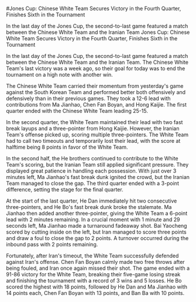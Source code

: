 #Jones Cup: Chinese White Team Secures Victory in the Fourth Quarter, Finishes Sixth in the Tournament

In the last day of the Jones Cup, the second-to-last game featured a match between the Chinese White Team and the Iranian Team 
 Jones Cup: Chinese White Team Secures Victory in the Fourth Quarter, Finishes Sixth in the Tournament

In the last day of the Jones Cup, the second-to-last game featured a match between the Chinese White Team and the Iranian Team. The Chinese White Team's last victory was a week ago, so their goal for today was to end the tournament on a high note with another win.

The Chinese White Team carried their momentum from yesterday's game against the South Korean Team and performed better both offensively and defensively than in their previous games. They took a 12-6 lead with contributions from Ma Jianhao, Chen Fan Boyan, and Hong Kaijie. The first quarter ended with the Chinese White Team leading 25-15.

In the second quarter, the White Team maintained their lead with two fast break layups and a three-pointer from Hong Kaijie. However, the Iranian Team's offense picked up, scoring multiple three-pointers. The White Team had to call two timeouts and temporarily lost their lead, with the score at halftime being 8 points in favor of the White Team.

In the second half, the He brothers continued to contribute to the White Team's scoring, but the Iranian Team still applied significant pressure. They displayed great patience in handling each possession. With just over 3 minutes left, Ma Jianhao's fast break dunk ignited the crowd, but the Iranian Team managed to close the gap. The third quarter ended with a 3-point difference, setting the stage for the final quarter.

At the start of the last quarter, He Dan immediately hit two consecutive three-pointers, and He Bo's fast break dunk broke the stalemate. Ma Jianhao then added another three-pointer, giving the White Team a 6-point lead with 2 minutes remaining. In a crucial moment with 1 minute and 29 seconds left, Ma Jianhao made a turnaround fadeaway shot. Bai Yaocheng scored by cutting inside on the left, but Iran managed to score three points and draw a foul to close the gap to 2 points. A turnover occurred during the inbound pass with 2 points remaining.

Fortunately, after Iran's timeout, the White Team successfully defended against Iran's offense. Chen Fan Boyan calmly made two free throws after being fouled, and Iran once again missed their shot. The game ended with a 91-86 victory for the White Team, breaking their five-game losing streak and finishing the tournament with a record of 3 wins and 5 losses. He Bo scored the highest with 18 points, followed by He Dan and Ma Jianhao with 14 points each, Chen Fan Boyan with 13 points, and Ban Ba with 10 points.